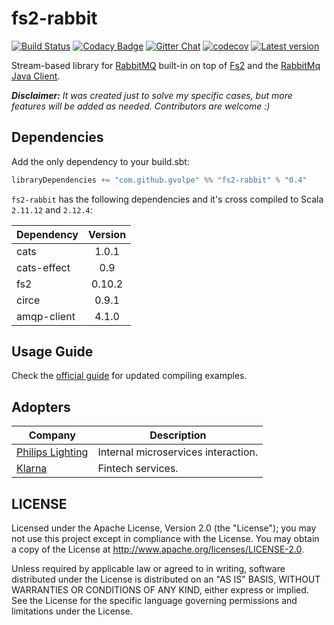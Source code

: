 fs2-rabbit
==========

[![Build Status](https://travis-ci.org/gvolpe/fs2-rabbit.svg?branch=master)](https://travis-ci.org/gvolpe/fs2-rabbit)
[![Codacy Badge](https://api.codacy.com/project/badge/Grade/011c5931cd3945b3a88eb725f18bbf88)](https://www.codacy.com/app/volpegabriel/fs2-rabbit?utm_source=github.com&utm_medium=referral&utm_content=gvolpe/fs2-rabbit&utm_campaign=badger)
[![Gitter Chat](https://badges.gitter.im/fs2-rabbit/fs2-rabbit.svg)](https://gitter.im/fs2-rabbit/fs2-rabbit)
[![codecov](https://codecov.io/gh/gvolpe/fs2-rabbit/branch/master/graph/badge.svg)](https://codecov.io/gh/gvolpe/fs2-rabbit)
[![Latest version](https://index.scala-lang.org/gvolpe/fs2-rabbit/fs2-rabbit/latest.svg?color=orange)](https://index.scala-lang.org/gvolpe/fs2-rabbit/fs2-rabbit)

Stream-based library for [RabbitMQ](https://www.rabbitmq.com/) built-in on top of [Fs2](https://github.com/functional-streams-for-scala/fs2) and the [RabbitMq Java Client](https://github.com/rabbitmq/rabbitmq-java-client).

***Disclaimer:** It was created just to solve my specific cases, but more features will be added as needed. Contributors are welcome :)*

## Dependencies

Add the only dependency to your build.sbt:

```scala
libraryDependencies += "com.github.gvolpe" %% "fs2-rabbit" % "0.4"
```

`fs2-rabbit` has the following dependencies and it's cross compiled to Scala `2.11.12` and `2.12.4`:

| Dependency  | Version    |
| ----------- |:----------:|
| cats        | 1.0.1      |
| cats-effect | 0.9        |
| fs2         | 0.10.2     |
| circe       | 0.9.1      |
| amqp-client | 4.1.0      |

## Usage Guide

Check the [official guide](https://gvolpe.github.io/fs2-rabbit/guide.html) for updated compiling examples.

## Adopters

| Company | Description |
| ------- | ----------- |
| [Philips Lighting](http://www.lighting.philips.com/main/home) | Internal microservices interaction. |
| [Klarna](https://www.klarna.com/us/) | Fintech services. |

## LICENSE

Licensed under the Apache License, Version 2.0 (the "License"); you may not use this project except in compliance with
the License. You may obtain a copy of the License at http://www.apache.org/licenses/LICENSE-2.0.

Unless required by applicable law or agreed to in writing, software distributed under the License is distributed on an
"AS IS" BASIS, WITHOUT WARRANTIES OR CONDITIONS OF ANY KIND, either express or implied. See the License for the specific
language governing permissions and limitations under the License.
